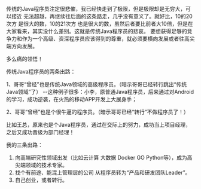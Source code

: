 传统的Java程序员注定很悲催，我已经快走到了极限，但是极限却是无穷大，可以接近 无法超越，再继续往后面的这条路走，几乎没有意义了。就好比，10的20次方 是很大的数，10的21次方 也是很大的数，虽然后者要比前者大10倍，但是在大家看来，其实没什么差别。这就是传统Java程序员的悲哀。
要想获得足够的竞争力和作为一个高级、资深程序员应该得到的尊重，就必须要横向发展或者往高尖端方向发展。


多么痛的领悟！


传统Java程序员的两条出路：

1、哥哥“曾经”也是传统Java领域的高级程序员。（暗示哥哥已经转行跳出“传统Java领域”了）
 --这种例子很多：小李，原普通Java程序员，后来通过对Android的学习，成功逆袭，在火热的移动APP开发上大展身手；

2、哥哥“曾经”也是个很牛逼的程序员。（暗示哥哥已经“转行”不做程序员了！）

比如王总，原来也是个Java程序员，通过在交际上的努力，成功当上项目经理，之后又成功晋级为部门经理！

我的三条出路：
1. 向高端研究性领域出发（比如云计算 大数据 Docker GO Python等），成为高尖端领域的技术专家。
2. 找个有前途、能混上管理层的公司 从程序员转为“产品和研发团队Leader”。
3. 自己创业，或者转行。
